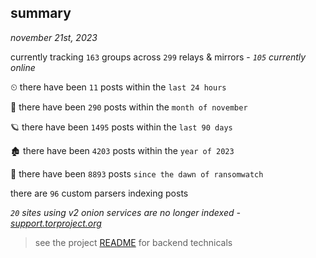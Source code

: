 
## summary
_november 21st, 2023_

currently tracking `163` groups across `299` relays & mirrors - _`105` currently online_

⏲ there have been `11` posts within the `last 24 hours`

🦈 there have been `290` posts within the `month of november`

🪐 there have been `1495` posts within the `last 90 days`

🏚 there have been `4203` posts within the `year of 2023`

🦕 there have been `8893` posts `since the dawn of ransomwatch`

there are `96` custom parsers indexing posts

_`20` sites using v2 onion services are no longer indexed - [support.torproject.org](https://support.torproject.org/onionservices/v2-deprecation/)_

> see the project [README](https://github.com/joshhighet/ransomwatch#ransomwatch--) for backend technicals
